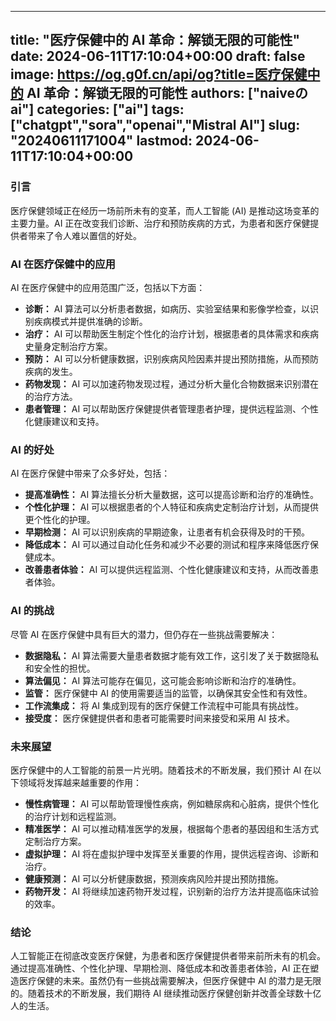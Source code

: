 
---
title: "医疗保健中的 AI 革命：解锁无限的可能性"
date: 2024-06-11T17:10:04+00:00
draft: false
image: https://og.g0f.cn/api/og?title=医疗保健中的 AI 革命：解锁无限的可能性
authors: ["naiveのai"]
categories: ["ai"]
tags: ["chatgpt","sora","openai","Mistral AI"]
slug: "20240611171004"
lastmod: 2024-06-11T17:10:04+00:00
---
### 引言

医疗保健领域正在经历一场前所未有的变革，而人工智能 (AI) 是推动这场变革的主要力量。AI 正在改变我们诊断、治疗和预防疾病的方式，为患者和医疗保健提供者带来了令人难以置信的好处。

### AI 在医疗保健中的应用

AI 在医疗保健中的应用范围广泛，包括以下方面：

- **诊断：** AI 算法可以分析患者数据，如病历、实验室结果和影像学检查，以识别疾病模式并提供准确的诊断。
- **治疗：** AI 可以帮助医生制定个性化的治疗计划，根据患者的具体需求和疾病史量身定制治疗方案。
- **预防：** AI 可以分析健康数据，识别疾病风险因素并提出预防措施，从而预防疾病的发生。
- **药物发现：** AI 可以加速药物发现过程，通过分析大量化合物数据来识别潜在的治疗方法。
- **患者管理：** AI 可以帮助医疗保健提供者管理患者护理，提供远程监测、个性化健康建议和支持。

### AI 的好处

AI 在医疗保健中带来了众多好处，包括：

- **提高准确性：** AI 算法擅长分析大量数据，这可以提高诊断和治疗的准确性。
- **个性化护理：** AI 可以根据患者的个人特征和疾病史定制治疗计划，从而提供更个性化的护理。
- **早期检测：** AI 可以识别疾病的早期迹象，让患者有机会获得及时的干预。
- **降低成本：** AI 可以通过自动化任务和减少不必要的测试和程序来降低医疗保健成本。
- **改善患者体验：** AI 可以提供远程监测、个性化健康建议和支持，从而改善患者体验。

### AI 的挑战

尽管 AI 在医疗保健中具有巨大的潜力，但仍存在一些挑战需要解决：

- **数据隐私：** AI 算法需要大量患者数据才能有效工作，这引发了关于数据隐私和安全性的担忧。
- **算法偏见：** AI 算法可能存在偏见，这可能会影响诊断和治疗的准确性。
- **监管：** 医疗保健中 AI 的使用需要适当的监管，以确保其安全性和有效性。
- **工作流集成：** 将 AI 集成到现有的医疗保健工作流程中可能具有挑战性。
- **接受度：** 医疗保健提供者和患者可能需要时间来接受和采用 AI 技术。

### 未来展望

医疗保健中的人工智能的前景一片光明。随着技术的不断发展，我们预计 AI 在以下领域将发挥越来越重要的作用：

- **慢性病管理：** AI 可以帮助管理慢性疾病，例如糖尿病和心脏病，提供个性化的治疗计划和远程监测。
- **精准医学：** AI 可以推动精准医学的发展，根据每个患者的基因组和生活方式定制治疗方案。
- **虚拟护理：** AI 将在虚拟护理中发挥至关重要的作用，提供远程咨询、诊断和治疗。
- **健康预测：** AI 可以分析健康数据，预测疾病风险并提出预防措施。
- **药物开发：** AI 将继续加速药物开发过程，识别新的治疗方法并提高临床试验的效率。

### 结论

人工智能正在彻底改变医疗保健，为患者和医疗保健提供者带来前所未有的机会。通过提高准确性、个性化护理、早期检测、降低成本和改善患者体验，AI 正在塑造医疗保健的未来。虽然仍有一些挑战需要解决，但医疗保健中 AI 的潜力是无限的。随着技术的不断发展，我们期待 AI 继续推动医疗保健创新并改善全球数十亿人的生活。
